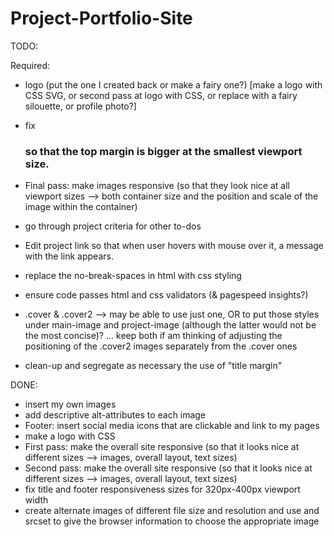# Project-Portfolio-Site

TODO:

Required:
- logo (put the one I created back or make a fairy one?) [make a logo with CSS SVG, or second pass at logo with CSS, or replace with a fairy silouette, or profile photo?]

- fix <h3 class="project-title"> so that the top margin is bigger at the smallest viewport size.
- Final pass: make images responsive (so that they look nice at all viewport sizes --> both container size and the position and scale of the image within the container)
- go through project criteria for other to-dos
- Edit project link so that when user hovers with mouse over it, a message with the link appears.
- replace the no-break-spaces in html with css styling
- ensure code passes html and css validators (& pagespeed insights?)
- .cover & .cover2 --> may be able to use just one, OR to put those styles under main-image and project-image (although the latter would not be the most concise)? ... keep both if am thinking of adjusting the positioning of the .cover2 images separately from the .cover ones
- clean-up and segregate as necessary the use of "title margin"


DONE:

- insert my own images
- add descriptive alt-attributes to each image
- Footer: insert social media icons that are clickable and link to my pages
- make a logo with CSS
- First pass: make the overall site responsive (so that it looks nice at different sizes --> images, overall layout, text sizes)
- Second pass: make the overall site responsive (so that it looks nice at different sizes --> images, overall layout, text sizes)
- fix title and footer responsiveness sizes for 320px-400px viewport width
- create alternate images of different file size and resolution and use <picture> and srcset to give the browser information to choose the appropriate image


